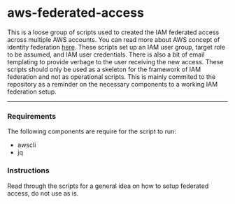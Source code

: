 # aws-federated-access

This is a loose group of scripts used to created the IAM federated access across multiple AWS accounts. You can read more about AWS concept of identity federation [here](https://aws.amazon.com/identity/federation/). These scripts set up an IAM user group, target role to be assumed, and IAM user credentials. There is also a bit of email templating to provide verbage to the user receiving the new access. These scripts should only be used as a skeleton for the framework of IAM federation and not as operational scripts. This is mainly commited to the repository as a reminder on the necessary components to a working IAM federation setup.

---

### Requirements

The following components are require for the script to run:
  - awscli
  - jq

### Instructions

Read through the scripts for a general idea on how to setup federated access, do not use as is. 

